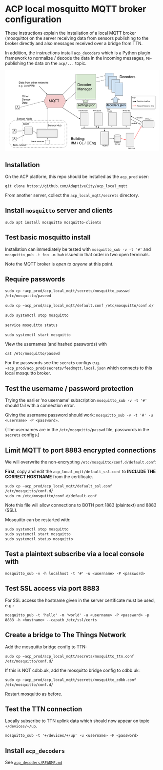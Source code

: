 # ACP local mosquitto MQTT broker configuration

These instructions explain the installation of a local MQTT broker (mosquitto) on the
server receiving data from sensors publishing to the broker directly and also messages
received over a bridge from TTN.

In addition, the instructions install `acp_decoders` which is a Python plugin framework
to normalize / decode the data in the incoming messages, re-publishing the data on the
`acp/...` topic.

![acp_local_mqtt architecture diagram](images/acp_local_mqtt.png)

## Installation

On the ACP platform, this repo should be installed as the `acp_prod` user:
```
git clone https://github.com/AdaptiveCity/acp_local_mqtt
```
From another server, collect the `acp_local_mqtt/secrets` directory.

## Install `mosquitto` server and clients
```
sudo apt install mosquitto mosquitto-clients
```

## Test basic mosquitto install

Installation can immediately be tested with `mosquitto_sub -v -t '#'` and `mosquitto_pub -t foo -m bah`
issued in that order in two open terminals.

Note the MQTT broker is *open to anyone* at this point.

## Require passwords

```
sudo cp ~acp_prod/acp_local_mqtt/secrets/mosquitto_passwd /etc/mosquitto/passwd

sudo cp ~acp_prod/acp_local_mqtt/default.conf /etc/mosquitto/conf.d/

sudo systemctl stop mosquitto

service mosquitto status

sudo systemctl start mosquitto
```

View the usernames (and hashed passwords) with
```
cat /etc/mosquitto/passwd
```
For the passwords see the `secrets` configs e.g. `~acp_prod/acp_prod/secrets/feedmqtt.local.json`
which connects to this local mosquitto broker.

## Test the username / password protection

Trying the earlier 'no username' subscription `mosquitto_sub -v -t '#'` should fail
with a connection error.

Giving the username password should work: `mosquitto_sub -v -t '#' -u <username> -P <password>`.

(The usernames are in the `/etc/mosquitto/passwd` file, passwords in the `secrets` configs.)

## Limit MQTT to port 8883 encrypted connections

We will overwrite the non-encrypting `/etc/mosquitto/conf.d/default.conf`:

**First**, copy and edit the `acp_local_mqtt/default_ssl.conf` to **INCLUDE THE CORRECT HOSTNAME** from the
certificate.

```
sudo cp ~acp_prod/acp_local_mqtt/default_ssl.conf /etc/mosquitto/conf.d/
sudo rm /etc/mosquitto/conf.d/default.conf
```

Note this file will allow connections to BOTH port 1883 (plaintext) and 8883 (SSL).

Mosquitto can be restarted with:
```
sudo systemctl stop mosquitto
sudo systemctl start mosquitto
sudo systemctl status mosquitto
```

## Test a plaintext subscribe via a local console with

```
mosquitto_sub -v -h localhost -t '#' -u <username> -P <password>
```

## Test SSL access via port 8883

For SSL access the hostname given in the server certificate must be used, e.g.:

```
mosquitto_pub -t 'hello' -m 'world' -u <username> -P <password> -p 8883 -h <hostname> --capath /etc/ssl/certs
```

## Create a bridge to The Things Network

Add the mosquitto bridge config to TTN:
```
sudo cp ~acp_prod/acp_local_mqtt/secrets/mosquitto_ttn.conf /etc/mosquitto/conf.d/
```
If this is NOT cdbb.uk, add the mosquitto bridge config to cdbb.uk:
```
sudo cp ~acp_prod/acp_local_mqtt/secrets/mosquitto_cdbb.conf /etc/mosquitto/conf.d/
```

Restart mosquitto as before.

## Test the TTN connection

Locally subscribe to TTN uplink data which should now appear on topic `+/devices/+/up`.
```
mosquitto_sub -t '+/devices/+/up' -u <username> -P <password>
```

## Install `acp_decoders`

See [`acp_decoders/README.md`](acp_decoders/README.md)

